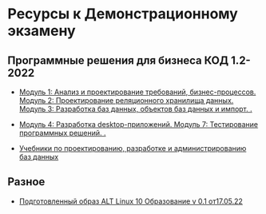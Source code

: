 # Ресурсы к Демонстрационному экзамену

## Программные решения для бизнеса КОД 1.2-2022

* [
Модуль 1: Анализ и проектирование требований, бизнес-процессов.
Модуль 2: Проектирование реляционного хранилища данных.
Модуль 3: Разработка баз данных, объектов баз данных и импорт.
.](Moduls/Module1-2-3.pdf)

* [
Модуль 4: Разработка desktop-приложений.
Модуль 7: Тестирование программных решений.
.]()

* [Учебники по проектированию, разработке и администрированию баз данных](https://disk.yandex.ru/d/87fK03XoIntj3Q)




## Разное

* [Подготовленный образ ALT Linux 10 Образование v 0.1 от17.05.22](https://disk.yandex.ru/d/ROqhnEvYL9OdXg)
